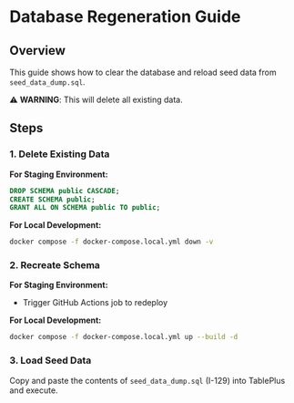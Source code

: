 # Database Regeneration Guide

## Overview
This guide shows how to clear the database and reload seed data from `seed_data_dump.sql`.

⚠️ **WARNING**: This will delete all existing data.

## Steps

### 1. Delete Existing Data

**For Staging Environment:**
```sql
DROP SCHEMA public CASCADE;
CREATE SCHEMA public;
GRANT ALL ON SCHEMA public TO public;
```

**For Local Development:**
```bash
docker compose -f docker-compose.local.yml down -v
```

### 2. Recreate Schema

**For Staging Environment:**
- Trigger GitHub Actions job to redeploy

**For Local Development:**
```bash
docker compose -f docker-compose.local.yml up --build -d
```

### 3. Load Seed Data
Copy and paste the contents of `seed_data_dump.sql` (I-129) into TablePlus and execute.
